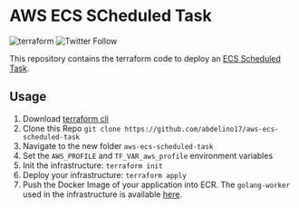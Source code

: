 # AWS ECS SCheduled Task

![terraform](https://img.shields.io/badge/terraform-1.10.4-informational)
![Twitter Follow](https://img.shields.io/twitter/follow/abdelFare?logoColor=lime&style=social)

This repository contains the terraform code to deploy an [ECS Scheduled Task](https://docs.aws.amazon.com/AmazonECS/latest/developerguide/scheduling_tasks.html).

## Usage

1. Download [terraform cli](https://www.terraform.io/)
2. Clone this Repo `git clone https://github.com/abdelino17/aws-ecs-scheduled-task`
3. Navigate to the new folder `aws-ecs-scheduled-task`
4. Set the `AWS_PROFILE` and `TF_VAR_aws_profile` environment variables
5. Init the infrastructure: `terraform init`
6. Deploy your infrastructure: `terraform apply`
7. Push the Docker Image of your application into ECR. The `golang-worker` used in the infrastructure is available [here](https://github.com/abdelino17/golang-worker).
